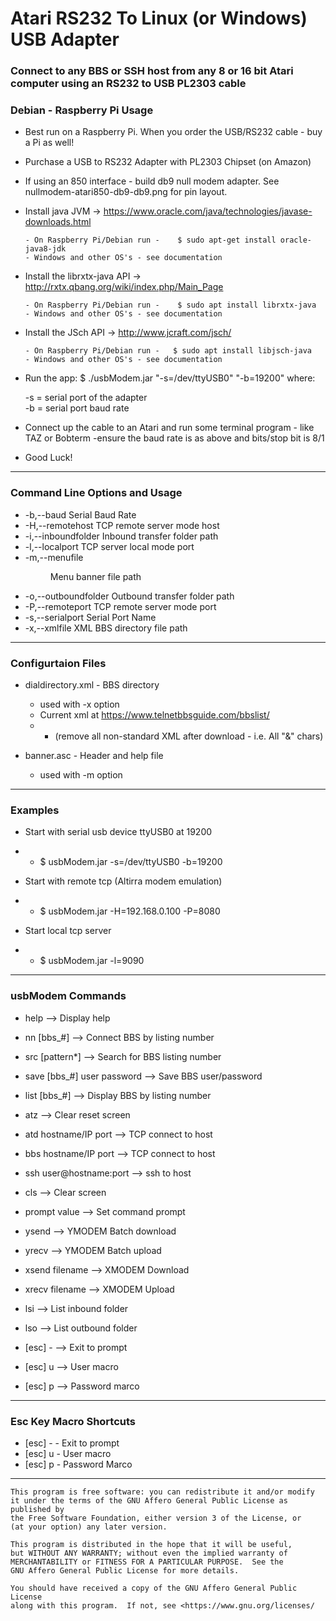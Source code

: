 
# Atari RS232 To Linux (or Windows) USB Adapter
 
  
 ### Connect to any BBS or SSH host from any 8 or 16 bit Atari computer using an RS232 to USB PL2303 cable

 ### Debian - Raspberry Pi Usage

 * Best run on a Raspberry Pi. When you order the USB/RS232 cable - buy a Pi as well!

 * Purchase a USB to RS232 Adapter with PL2303 Chipset (on Amazon)
 
 * If using an 850 interface - build db9 null modem adapter. See nullmodem-atari850-db9-db9.png for pin layout.
  
 * Install java JVM -> https://www.oracle.com/java/technologies/javase-downloads.html
 
       - On Raspberry Pi/Debian run -    $ sudo apt-get install oracle-java8-jdk  
       - Windows and other OS's - see documentation 
 
 * Install the librxtx-java API ->  http://rxtx.qbang.org/wiki/index.php/Main_Page  
 
       - On Raspberry Pi/Debian run -    $ sudo apt install librxtx-java  
       - Windows and other OS's - see documentation
       
 * Install the JSch API ->   http://www.jcraft.com/jsch/ 
 
       - On Raspberry Pi/Debian run -   $ sudo apt install libjsch-java  
       - Windows and other OS's - see documentation
 
 * Run the app:    $ ./usbModem.jar "-s=/dev/ttyUSB0" "-b=19200"
    where:  
    
     -s   =  serial port of the adapter  
     -b   =  serial port baud rate
 
 * Connect up the cable to an Atari and run some terminal 
    program - like TAZ or Bobterm
    -ensure the baud rate is as above and bits/stop bit is 8/1
 


*  Good Luck!





------------------------------------------------------------

 ###  Command Line Options and Usage


 *  -b,--baud <baud>           Serial Baud Rate
 *  -H,--remotehost <remhost>  TCP remote server mode host
 *  -i,--inboundfolder <in>    Inbound transfer folder path
 *  -l,--localport <localport> TCP server local mode port 
 *  -m,--menufile <menu>       Menu banner file path
 *  -o,--outboundfolder <out>  Outbound transfer folder path
 *  -P,--remoteport <remport>  TCP remote server mode port
 *  -s,--serialport <serial>   Serial Port Name
 *  -x,--xmlfile <xml>         XML BBS directory file path
 

------------------------------------------------------------

 ###  Configurtaion Files
 
  * dialdirectory.xml  - BBS directory  
    - used with -x option
    - Current xml at  https://www.telnetbbsguide.com/bbslist/ 
    -   * (remove all non-standard XML after download - i.e. All "&" chars)
    
    
  * banner.asc - Header and help file
    - used with -m option


------------------------------------------------------------

 ### Examples

 *  Start with serial usb device ttyUSB0 at 19200
  *   - $ usbModem.jar -s=/dev/ttyUSB0 -b=19200

 * Start with remote tcp (Altirra modem emulation)
  *   - $ usbModem.jar -H=192.168.0.100 -P=8080

 *  Start local tcp server
  *   - $ usbModem.jar -l=9090


------------------------------------------------------------


 ### usbModem Commands
 

*   help   --> Display help
   
*   nn [bbs_#]   --> Connect BBS by listing number
*   src [pattern*]   --> Search for BBS listing number
*   save [bbs_#] user password   --> Save BBS user/password
*   list [bbs_#] --> Display BBS  by listing number

*   atz   -->  Clear reset screen
*   atd hostname/IP port   --> TCP connect to host    
*   bbs hostname/IP port   --> TCP connect to host   
*   ssh user@hostname:port  -->  ssh to host   
*   cls   -->  Clear screen        
*   prompt value   --> Set command prompt   
*   ysend   --> YMODEM Batch download
*   yrecv   --> YMODEM Batch upload 
*   xsend filename   --> XMODEM Download
*   xrecv filename   --> XMODEM Upload 
*   lsi   -->  List inbound folder
*   lso   -->  List outbound folder
*   [esc] -    --> Exit to prompt
*   [esc] u    --> User macro
*   [esc] p    --> Password marco



-------------------------------------------------------------

 ### Esc Key Macro Shortcuts
 

 *  [esc] -    -  Exit to prompt
 *  [esc] u    -  User macro
 *  [esc] p    -  Password Marco


-------------------------------------------------------------

    This program is free software: you can redistribute it and/or modify
    it under the terms of the GNU Affero General Public License as published by
    the Free Software Foundation, either version 3 of the License, or
    (at your option) any later version.

    This program is distributed in the hope that it will be useful,
    but WITHOUT ANY WARRANTY; without even the implied warranty of
    MERCHANTABILITY or FITNESS FOR A PARTICULAR PURPOSE.  See the
    GNU Affero General Public License for more details.

    You should have received a copy of the GNU Affero General Public License
    along with this program.  If not, see <https://www.gnu.org/licenses/
    
